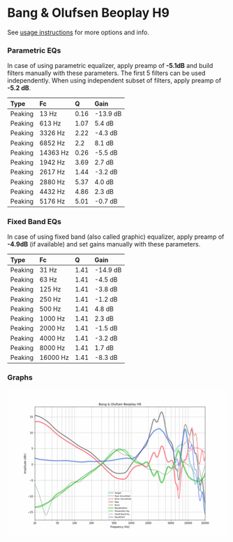 # Bang & Olufsen Beoplay H9
See [usage instructions](https://github.com/jaakkopasanen/AutoEq#usage) for more options and info.

### Parametric EQs
In case of using parametric equalizer, apply preamp of **-5.1dB** and build filters manually
with these parameters. The first 5 filters can be used independently.
When using independent subset of filters, apply preamp of **-5.2 dB**.

| Type    | Fc       |    Q | Gain     |
|:--------|:---------|:-----|:---------|
| Peaking | 13 Hz    | 0.16 | -13.9 dB |
| Peaking | 613 Hz   | 1.07 | 5.4 dB   |
| Peaking | 3326 Hz  | 2.22 | -4.3 dB  |
| Peaking | 6852 Hz  | 2.2  | 8.1 dB   |
| Peaking | 14363 Hz | 0.26 | -5.5 dB  |
| Peaking | 1942 Hz  | 3.69 | 2.7 dB   |
| Peaking | 2617 Hz  | 1.44 | -3.2 dB  |
| Peaking | 2880 Hz  | 5.37 | 4.0 dB   |
| Peaking | 4432 Hz  | 4.86 | 2.3 dB   |
| Peaking | 5176 Hz  | 5.01 | -0.7 dB  |

### Fixed Band EQs
In case of using fixed band (also called graphic) equalizer, apply preamp of **-4.9dB**
(if available) and set gains manually with these parameters.

| Type    | Fc       |    Q | Gain     |
|:--------|:---------|:-----|:---------|
| Peaking | 31 Hz    | 1.41 | -14.9 dB |
| Peaking | 63 Hz    | 1.41 | -4.5 dB  |
| Peaking | 125 Hz   | 1.41 | -3.8 dB  |
| Peaking | 250 Hz   | 1.41 | -1.2 dB  |
| Peaking | 500 Hz   | 1.41 | 4.8 dB   |
| Peaking | 1000 Hz  | 1.41 | 2.3 dB   |
| Peaking | 2000 Hz  | 1.41 | -1.5 dB  |
| Peaking | 4000 Hz  | 1.41 | -3.2 dB  |
| Peaking | 8000 Hz  | 1.41 | 1.7 dB   |
| Peaking | 16000 Hz | 1.41 | -8.3 dB  |

### Graphs
![](./Bang%20&%20Olufsen%20Beoplay%20H9.png)